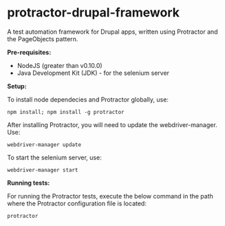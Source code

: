 # protractor-drupal-framework
A test automation framework for Drupal apps, written using Protractor and the PageObjects pattern.

**Pre-requisites:**
- NodeJS (greater than v0.10.0)
- Java Development Kit (JDK) - for the selenium server

**Setup:**

To install node dependecies and Protractor globally, use:

`npm install; npm install -g protractor`

After installing Protractor, you will need to update the webdriver-manager. Use:

`webdriver-manager update`

To start the selenium server, use:

`webdriver-manager start`

**Running tests:**

For running the Protractor tests, execute the below command in the path where the Protractor configuration file is located:

`protractor`
